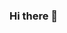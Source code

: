 ### Hi there 👋

<!--
**dsbkennedy/dsbkennedy** is a ✨ _special_ ✨ repository because its `README.md` (this file) appears on your GitHub profile.

Here are some ideas to get you started:

- 🔭 I’m currently working on the collection and management of health data in low resource settings
- 🌱 I’m currently learning ways to integreate R & Python
- 💬 Ask me about ...
- 📫 How to reach me: davidstephenkennedy@gmail.com

-->
